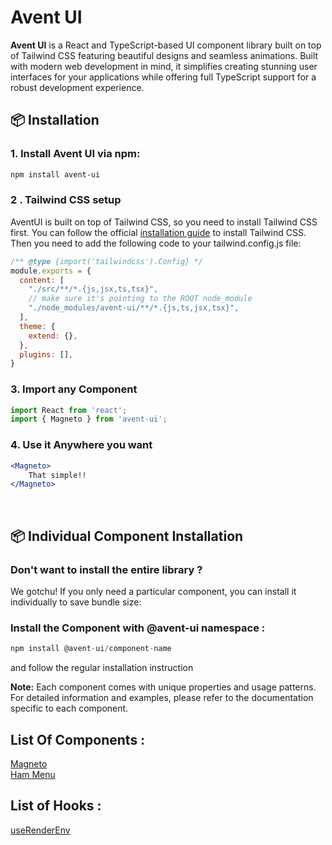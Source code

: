 # Avent UI

**Avent UI** is a React and TypeScript-based UI component library built on top of Tailwind CSS featuring beautiful designs and seamless animations. Built with modern web development in mind, it simplifies creating stunning user interfaces for your applications while offering full TypeScript support for a robust development experience.


## 📦 Installation

### 1. Install Avent UI via npm:

```bash
npm install avent-ui
```

### 2 . Tailwind CSS setup 

AventUI is built on top of Tailwind CSS, so you need to install Tailwind CSS first. You can follow the official [installation guide](https://tailwindcss.com/docs/installation) to install Tailwind CSS. Then you need to add the following code to your tailwind.config.js file:
```jsx
/** @type {import('tailwindcss').Config} */
module.exports = {
  content: [
    "./src/**/*.{js,jsx,ts,tsx}",
    // make sure it's pointing to the ROOT node_module
    "./node_modules/avent-ui/**/*.{js,ts,jsx,tsx}",
  ],
  theme: {
    extend: {},
  },
  plugins: [],
}

```

### 3. Import any Component

```jsx
import React from 'react';
import { Magneto } from 'avent-ui';

```
### 4. Use it Anywhere you want

```jsx
<Magneto>
    That simple!!
</Magneto>
```
<br/>

## 📦 Individual Component Installation
### Don't want to install the entire library ?
We gotchu! If you only need a particular component, you can install it individually to save bundle size:

### Install the Component with @avent-ui namespace :

```jsx
npm install @avent-ui/component-name
```
and follow the regular installation instruction <br/>

 **Note:** Each component comes with unique properties and usage patterns. For detailed information and examples, please refer to the documentation specific to each component.

 ## List Of Components : 
 [Magneto ](src/components/Magneto/README.md) <br/>
 [Ham Menu](src/components/ham-menu/README.md) <br/>

 ## List of Hooks :
 [useRenderEnv](src/hooks/useRenderEnv/README.md)

